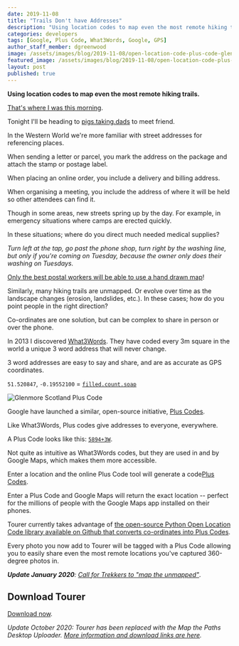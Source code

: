 ```yaml
---
date: 2019-11-08
title: "Trails Don't have Addresses"
description: "Using location codes to map even the most remote hiking trails."
categories: developers
tags: [Google, Plus Code, What3Words, Google, GPS]
author_staff_member: dgreenwood
image: /assets/images/blog/2019-11-08/open-location-code-plus-code-glenmore-scotland-meta.jpg
featured_image: /assets/images/blog/2019-11-08/open-location-code-plus-code-glenmore-scotland-sm.png
layout: post
published: true
---
```


**Using location codes to map even the most remote hiking trails.**

[That's where I was this morning](https://what3words.com/tiger.alive.single).

Tonight I'll be heading to [pigs.taking.dads](https://what3words.com/pigs.taking.dads) to meet friend.

In the Western World we're more familiar with street addresses for referencing places.

When sending a letter or parcel, you mark the address on the package and attach the stamp or postage label.

When placing an online order, you include a delivery and billing address.

When organising a meeting, you include the address of where it will be held so other attendees can find it.

Though in some areas, new streets spring up by the day. For example, in emergency situations where camps are erected quickly.

In these situations; where do you direct much needed medical supplies?

_Turn left at the tap, go past the phone shop, turn right by the washing line, but only if you're coming on Tuesday, because the owner only does their washing on Tuesdays._

[Only the best postal workers will be able to use a hand drawn map](https://www.facebook.com/HookLighthouse/posts/1058520717580115:0)!

Similarly, many hiking trails are unmapped. Or evolve over time as the landscape changes (erosion, landslides, etc.). In these cases; how do you point people in the right direction?

Co-ordinates are one solution, but can be complex to share in person or over the phone.

In 2013 I discovered [What3Words](https://what3words.com/). They have coded every 3m square in the world a unique 3 word address that will never change.

3 word addresses are easy to say and share, and are as accurate as GPS coordinates.

`51.520847`, `-0.19552100` = [`filled.count.soap`](https://what3words.com/filled.count.soap)

<img class="img-fluid" src="/assets/images/blog/2019-11-08/open-location-code-plus-code-glenmore-scotland-sm.png" alt="Glenmore Scotland Plus Code" title="Glenmore Scotland Plus Code" />

Google have launched a similar, open-source initiative, [Plus Codes](https://plus.codes/).

Like What3Words, Plus codes give addresses to everyone, everywhere.

A Plus Code looks like this: [`5894+3W`](https://plus.codes/9C9R5894+3W). 

Not quite as intuitive as What3Words codes, but they are used in and by Google Maps, which makes them more accessible.

Enter a location and the online Plus Code tool will generate a code[Plus Codes](https://plus.codes/).

Enter a Plus Code and Google Maps will return the exact location -- perfect for the millions of people with the Google Maps app installed on their phones.

Tourer currently takes advantage of [the open-source Python Open Location Code library available on Github that converts co-ordinates into Plus Codes](https://github.com/google/open-location-code).

Every photo you now add to Tourer will be tagged with a Plus Code allowing you to easily share even the most remote locations you've captured 360-degree photos in.

_**Update January 2020**: [Call for Trekkers to "map the unmapped"](/blog/2020/mapping-the-unmapped-using-360-degree-photos)_.

## Download Tourer

[Download now](https://github.com/trek-view/tourer).

_Update October 2020: Tourer has been replaced with the Map the Paths Desktop Uploader. [More information and download links are here](/blog/2020/map-the-paths-desktop-uploader)._